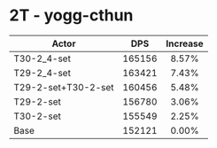 # 2T - yogg-cthun
| Actor | DPS | Increase |
|---|:---:|:---:|
|T30-2_4-set|165156|8.57%|
|T29-2_4-set|163421|7.43%|
|T29-2-set+T30-2-set|160456|5.48%|
|T29-2-set|156780|3.06%|
|T30-2-set|155549|2.25%|
|Base|152121|0.00%|
